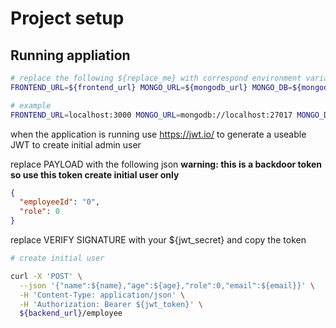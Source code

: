 # Project setup

## Running appliation

```sh
# replace the following ${replace_me} with correspond environment variable values
FRONTEND_URL=${frontend_url} MONGO_URL=${mongodb_url} MONGO_DB=${mongodb_db} PORT=${port} JWT_SECRET=${jwt_secret} go run main.go

# example
FRONTEND_URL=localhost:3000 MONGO_URL=mongodb://localhost:27017 MONGO_DB=kaimuu PORT=3001 JWT_SECRET=secret go run main.go
```

when the application is running use https://jwt.io/ to generate a useable JWT to create initial admin user

replace PAYLOAD with the following json **warning: this is a backdoor token so use this token create initial user only**
```json
{
  "employeeId": "0",
  "role": 0
}
```

replace VERIFY SIGNATURE with your ${jwt_secret} and copy the token

```sh
# create initial user

curl -X 'POST' \
  --json '{"name":${name},"age":${age},"role":0,"email":${email}}' \
  -H 'Content-Type: application/json' \
  -H 'Authorization: Bearer ${jwt_token}' \
  ${backend_url}/employee

```
